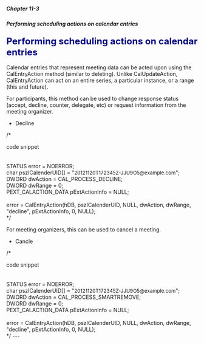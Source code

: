 ##### Chapter 11-3
##### Performing scheduling actions on calendar entries

<b><font size="5" color="#000080">Performing scheduling actions on calendar entries</font></b><br>
<br>
Calendar entries that represent meeting data can be acted upon using the CalEntryAction method (similar to deleting).   Unlike CalUpdateAction, CalEntryAction can act on an entire series, a particular instance, or a range (this and future).
<p>For participants, this method can be used to change response status (accept, decline, counter, delegate, etc) or request information from the meeting organizer.
<ul type="disc">
<li>Decline</ul>
/*
<p>code snippet<br>
<br>
<br>
STATUS	error = NOERROR;<br>
char pszICalenderUID[] = &quot;<font size="2">20121120T172345Z-JJU9O5@example.com</font>&quot;;<br>
DWORD dwAction = CAL_PROCESS_DECLINE;<br>
DWORD dwRange = 0;<br>
PEXT_CALACTION_DATA pExtActionInfo = NULL;<br>
<br>
error = CalEntryAction(hDB, pszICalenderUID, NULL, dwAction, dwRange, &quot;decline&quot;, pExtActionInfo, 0, NULL);<br>
*/
<p>For meeting organizers, this can be used to cancel a meeting.
<ul type="disc">
<li>Cancle</ul>
/*
<p>code snippet<br>
<br>
<br>
STATUS	error = NOERROR;<br>
char pszICalenderUID[] = &quot;<font size="2">20121120T172345Z-JJU9O5@example.com</font>&quot;;<br>
DWORD dwAction = CAL_PROCESS_SMARTREMOVE;<br>
DWORD dwRange = 0;<br>
PEXT_CALACTION_DATA pExtActionInfo = NULL;<br>
<br>
error = CalEntryAction(hDB, pszICalenderUID, NULL, dwAction, dwRange, &quot;decline&quot;, pExtActionInfo, 0, NULL);<br>
*/
---
